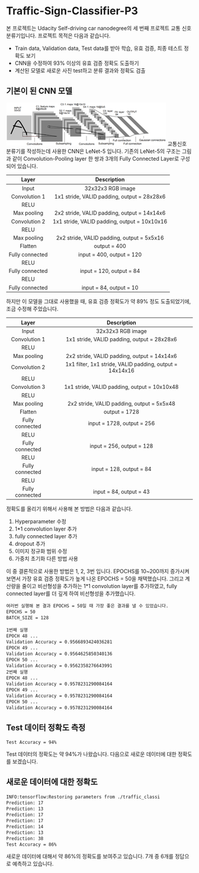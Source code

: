# Traffic-Sign-Classifier-P3
본 프로젝트는 Udacity Self-driving car nanodegree의 세 번째 프로젝트 교통 신호 분류기입니다.
프로젝트 목적은 다음과 같습니다.
- Train data, Validation data, Test data를 받아 학습, 유효 검증, 최종 테스트 정확도 보기
- CNN을 수정하여 93% 이상의 유효 검증 정확도 도출하기
- 계산된 모델로 새로운 사진 test하고 분류 결과와 정확도 검출

## 기본이 된 CNN 모델
![lenet](image/lenet.png)
교통신호 분류기를 작성하는데 사용한 CNN은 LeNet-5 입니다. 기존의 LeNet-5의 구조는 그림과 같이 Convolution-Pooling layer 한 쌍과 3개의 Fully Connected Layer로 구성되어 있습니다.

| Layer         		|     Description	        					|
|:---------------------:|:---------------------------------------------:|
| Input         		| 32x32x3 RGB image   							|
| Convolution 1     	| 1x1 stride, VALID padding, output = 28x28x6 	|
| RELU					|												|
| Max pooling	      	| 2x2 stride, VALID padding, output = 14x14x6   |
| Convolution 2  	    | 1x1 stride, VALID padding, output = 10x10x16  |
| RELU					|												|
| Max pooling	      	| 2x2 stride, VALID padding, output = 5x5x16    |
| Flatten				| output = 400									|
| Fully connected		| input = 400, output = 120       	            |
| RELU					|												|
| Fully connected		| input = 120, output = 84       	            |
| RELU					|												|
| Fully connected		| input = 84, output = 10       	            |

하지만 이 모델을 그대로 사용했을 때, 유효 검증 정확도가 약 89% 정도 도출되었기에, 조금 수정해 주었습니다.

| Layer         		|     Description	        					|
|:---------------------:|:---------------------------------------------:|
| Input         		| 32x32x3 RGB image   							|
| Convolution 1     	| 1x1 stride, VALID padding, output = 28x28x6 	|
| RELU					|												|
| Max pooling	      	| 2x2 stride, VALID padding, output = 14x14x6   |
| Convolution 2     	| 1x1 filter, 1x1 stride, VALID padding, output = 14x14x16 	|
| RELU					|												|
| Convolution 3  	    | 1x1 stride, VALID padding, output = 10x10x48  |
| RELU					|												|
| Max pooling	      	| 2x2 stride, VALID padding, output = 5x5x48    |
| Flatten				| output = 1728									|
| Fully connected		| input = 1728, output = 256       	            |
| RELU					|												|
| Fully connected		| input = 256, output = 128       	            |
| RELU					|												|
| Fully connected		| input = 128, output = 84       	            |
| RELU					|												|
| Fully connected		| input = 84, output = 43       	            |

정확도를 올리기 위해서 사용해 본 방법은 다음과 같습니다.
1. Hyperparameter 수정
1. 1*1 convolution layer 추가
1. fully connected layer 추가
1. dropout 추가
1. 이미지 정규화 범위 수정
1. 가중치 초기화 다른 방법 사용

이 중 결론적으로 사용한 방법은 1, 2, 3번 입니다. EPOCHS를 10~200까지 증가시켜 보면서 가장 유효 검증 정확도가 높게 나온 EPOCHS = 50을 채택했습니다. 그리고 계산량을 줄이고 비선형성을 추가하는 1*1 convolution layer를 추가하였고, fully connected layer를 더 깊게 하여 비선형성을 추가했습니다.
```
여러번 실행해 본 결과 EPOCHS = 50일 때 가장 좋은 결과를 낼 수 있었습니다.
EPOCHS = 50  
BATCH_SIZE = 128  

1번째 실행
EPOCH 48 ...  
Validation Accuracy = 0.9566893424036281
EPOCH 49 ...  
Validation Accuracy = 0.9564625850340136
EPOCH 50 ...  
Validation Accuracy = 0.9562358276643991
2번째 실행
EPOCH 48 ...  
Validation Accuracy = 0.9578231290084164
EPOCH 49 ...  
Validation Accuracy = 0.9578231290084164
EPOCH 50 ...  
Validation Accuracy = 0.9578231290084164
```

## Test 데이터 정확도 측정
```
Test Accuracy = 94%
```
Test 데이터의 정확도는 약 94%가 나왔습니다. 다음으로 새로운 데이터에 대한 정확도를 보겠습니다.

## 새로운 데이터에 대한 정확도
```
INFO:tensorflow:Restoring parameters from ./traffic_classi
Prediction: 17
Prediction: 13
Prediction: 17
Prediction: 17
Prediction: 14
Prediction: 13
Prediction: 38
Test Accuracy = 86%
```
새로운 데이터에 대해서 약 86%의 정확도를 보여주고 있습니다. 7개 중 6개를 정답으로 예측하고 있습니다.
